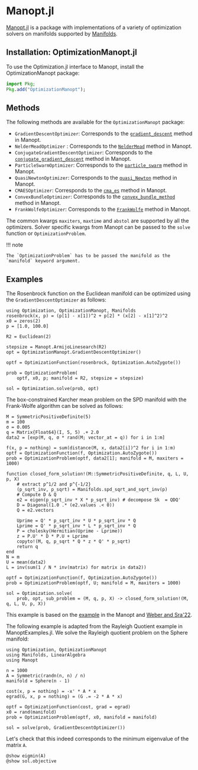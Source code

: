 # Manopt.jl

[Manopt.jl](https://github.com/JuliaManifolds/Manopt.jl) is a package with implementations of a variety of optimization solvers on manifolds supported by
[Manifolds](https://github.com/JuliaManifolds/Manifolds.jl).

## Installation: OptimizationManopt.jl

To use the Optimization.jl interface to Manopt, install the OptimizationManopt package:

```julia
import Pkg;
Pkg.add("OptimizationManopt");
```

## Methods

The following methods are available for the `OptimizationManopt` package:

  - `GradientDescentOptimizer`: Corresponds to the [`gradient_descent`](https://manoptjl.org/stable/solvers/gradient_descent/) method in Manopt.
  - `NelderMeadOptimizer` : Corresponds to the [`NelderMead`](https://manoptjl.org/stable/solvers/NelderMead/) method in Manopt.
  - `ConjugateGradientDescentOptimizer`: Corresponds to the [`conjugate_gradient_descent`](https://manoptjl.org/stable/solvers/conjugate_gradient_descent/) method in Manopt.
  - `ParticleSwarmOptimizer`: Corresponds to the [`particle_swarm`](https://manoptjl.org/stable/solvers/particle_swarm/) method in Manopt.
  - `QuasiNewtonOptimizer`: Corresponds to the [`quasi_Newton`](https://manoptjl.org/stable/solvers/quasi_Newton/) method in Manopt.
  - `CMAESOptimizer`: Corresponds to the [`cma_es`](https://manoptjl.org/stable/solvers/cma_es/) method in Manopt.
  - `ConvexBundleOptimizer`: Corresponds to the [`convex_bundle_method`](https://manoptjl.org/stable/solvers/convex_bundle_method/) method in Manopt.
  - `FrankWolfeOptimizer`: Corresponds to the [`FrankWolfe`](https://manoptjl.org/stable/solvers/FrankWolfe/) method in Manopt.

The common kwargs `maxiters`, `maxtime` and `abstol` are supported by all the optimizers. Solver specific kwargs from Manopt can be passed to the `solve`
function or `OptimizationProblem`.

!!! note
    
    The `OptimizationProblem` has to be passed the manifold as the `manifold` keyword argument.

## Examples

The Rosenbrock function on the Euclidean manifold can be optimized using the `GradientDescentOptimizer` as follows:

```@example Manopt1
using Optimization, OptimizationManopt, Manifolds
rosenbrock(x, p) = (p[1] - x[1])^2 + p[2] * (x[2] - x[1]^2)^2
x0 = zeros(2)
p = [1.0, 100.0]

R2 = Euclidean(2)

stepsize = Manopt.ArmijoLinesearch(R2)
opt = OptimizationManopt.GradientDescentOptimizer()

optf = OptimizationFunction(rosenbrock, Optimization.AutoZygote())

prob = OptimizationProblem(
    optf, x0, p; manifold = R2, stepsize = stepsize)

sol = Optimization.solve(prob, opt)
```

The box-constrained Karcher mean problem on the SPD manifold with the Frank-Wolfe algorithm can be solved as follows:

```@example Manopt2
M = SymmetricPositiveDefinite(5)
m = 100
σ = 0.005
q = Matrix{Float64}(I, 5, 5) .+ 2.0
data2 = [exp(M, q, σ * rand(M; vector_at = q)) for i in 1:m]

f(x, p = nothing) = sum(distance(M, x, data2[i])^2 for i in 1:m)
optf = OptimizationFunction(f, Optimization.AutoZygote())
prob = OptimizationProblem(optf, data2[1]; manifold = M, maxiters = 1000)

function closed_form_solution!(M::SymmetricPositiveDefinite, q, L, U, p, X)
    # extract p^1/2 and p^{-1/2}
    (p_sqrt_inv, p_sqrt) = Manifolds.spd_sqrt_and_sqrt_inv(p)
    # Compute D & Q
    e2 = eigen(p_sqrt_inv * X * p_sqrt_inv) # decompose Sk  = QDQ'
    D = Diagonal(1.0 .* (e2.values .< 0))
    Q = e2.vectors

    Uprime = Q' * p_sqrt_inv * U * p_sqrt_inv * Q
    Lprime = Q' * p_sqrt_inv * L * p_sqrt_inv * Q
    P = cholesky(Hermitian(Uprime - Lprime))
    z = P.U' * D * P.U + Lprime
    copyto!(M, q, p_sqrt * Q * z * Q' * p_sqrt)
    return q
end
N = m
U = mean(data2)
L = inv(sum(1 / N * inv(matrix) for matrix in data2))

optf = OptimizationFunction(f, Optimization.AutoZygote())
prob = OptimizationProblem(optf, U; manifold = M, maxiters = 1000)

sol = Optimization.solve(
    prob, opt, sub_problem = (M, q, p, X) -> closed_form_solution!(M, q, L, U, p, X))
```

This example is based on the [example](https://juliamanifolds.github.io/ManoptExamples.jl/stable/examples/Riemannian-mean/) in the Manopt and [Weber and Sra'22](https://doi.org/10.1007/s10107-022-01840-5).

The following example is adapted from the Rayleigh Quotient example in ManoptExamples.jl.
We solve the Rayleigh quotient problem on the Sphere manifold:

```@example Manopt3
using Optimization, OptimizationManopt
using Manifolds, LinearAlgebra
using Manopt

n = 1000
A = Symmetric(randn(n, n) / n)
manifold = Sphere(n - 1)

cost(x, p = nothing) = -x' * A * x
egrad(G, x, p = nothing) = (G .= -2 * A * x)

optf = OptimizationFunction(cost, grad = egrad)
x0 = rand(manifold)
prob = OptimizationProblem(optf, x0, manifold = manifold)

sol = solve(prob, GradientDescentOptimizer())
```

Let's check that this indeed corresponds to the minimum eigenvalue of the matrix `A`.

```@example Manopt3
@show eigmin(A)
@show sol.objective
```
